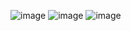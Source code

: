 ![image](https://github.com/user-attachments/assets/0993681f-1867-4723-b292-677779a719e9)
![image](https://github.com/user-attachments/assets/1fc421b9-914c-4d2b-8ccf-7cbab6341feb)
![image](https://github.com/user-attachments/assets/0a4fa8f2-a06d-46a4-9637-e05ed3f3bf41)
